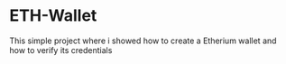 # ETH-Wallet

This simple  project where i showed how to create a Etherium wallet and how to verify its credentials
